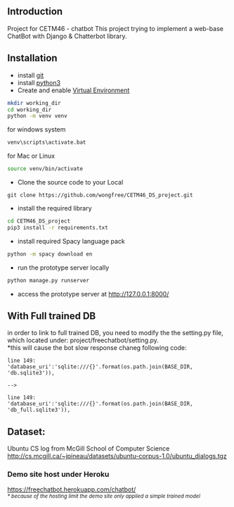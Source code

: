 ## Introduction
Project for CETM46 - chatbot
This project trying to implement a web-base ChatBot with Django & Chatterbot library. 


## Installation

* install [git](https://git-scm.com/book/en/v2/Getting-Started-Installing-Git)
* install [python3](https://www.python.org/downloads/)
* Create and enable [Virtual Environment](https://docs.python.org/3/tutorial/venv.html) 
```bash
mkdir working_dir
cd working_dir
python -m venv venv
```
for windows system
```bash
venv\scripts\activate.bat
```
for Mac or Linux
```bash
source venv/bin/activate
```
* Clone the source code to your Local
```
git clone https://github.com/wongfree/CETM46_DS_project.git
```
* install the required library
```bash
cd CETM46_DS_project
pip3 install -r requirements.txt
```
* install required Spacy language pack
```bash
python -m spacy download en
``` 
* run the prototype server locally
```bash
python manage.py runserver
```
* access the prototype server at http://127.0.0.1:8000/


## With Full trained DB
in order to link to full trained DB, you need to modify the the setting.py file, which located under: project/freechatbot/setting.py.<br/> 
*this will cause the bot slow response
chaneg following code:
```
line 149:   'database_uri':'sqlite:///{}'.format(os.path.join(BASE_DIR, 'db.sqlite3')),

-->

line 149:   'database_uri':'sqlite:///{}'.format(os.path.join(BASE_DIR, 'db_full.sqlite3')),
```

## Dataset:

Ubuntu CS log from McGill School of Computer Science <br/>
http://cs.mcgill.ca/~jpineau/datasets/ubuntu-corpus-1.0/ubuntu_dialogs.tgz<br/>

### Demo site host under Heroku
https://freechatbot.herokuapp.com/chatbot/ <br/>
<small><i> * because of the hosting limit the demo site only applied a simple trained model 

